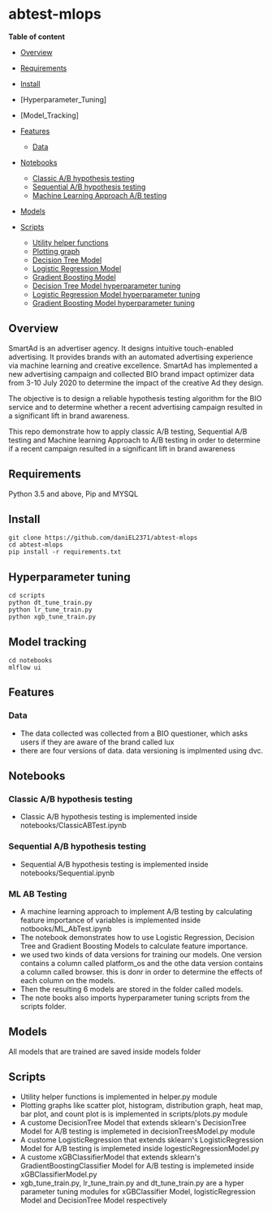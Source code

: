 # abtest-mlops

**Table of content**

- [Overview](##abstract)
- [Requirements](#setup)
- [Install](#install)
- [Hyperparameter_Tuning]
- [Model_Tracking]

- [Features](#features)
  - [Data](#data.csv)
- [Notebooks](#notebooks)

  - [Classic A/B hypothesis testing](notebooks/ClassicABTest.ipynb)
  - [Sequential A/B hypothesis testing](notebooks/Sequential.ipynb)
  - [Machine Learning Approach A/B testing](notebooks/ML_AbTest.ipynb)

- [Models](#Models)
- [Scripts](#scripts)
  - [Utility helper functions](scripts/helper.py)
  - [Plotting graph](scripts/plots.py)
  - [Decision Tree Model](scripts/decisionTreesModel.py)
  - [Logistic Regression Model](scripts/logesticRegressionModel.py)
  - [Gradient Boosting Model](scripts/xGBClassifierModel.py)
  - [Decision Tree Model hyperparameter tuning](scripts/dt_tune_train.py)
  - [Logistic Regression Model hyperparameter tuning](scripts/logesticRegressionModel.py)
  - [Gradient Boosting Model hyperparameter tuning](scripts/xbg_tune_train.py)

## Overview

SmartAd is an advertiser agency. It designs intuitive touch-enabled advertising. It provides brands with an automated advertising experience via machine learning and creative excellence. SmartAd has implemented a new advertising campaign and collected BIO brand impact optimizer data from 3-10 July 2020 to determine the impact of the creative Ad they design.

The objective is to design a reliable hypothesis testing algorithm for the BIO service and to determine whether a recent advertising campaign resulted in a significant lift in brand awareness.

This repo demonstrate how to apply classic A/B testing, Sequential A/B testing and Machine learning Approach to A/B testing in order to determine if a recent campaign resulted in a significant lift in brand awareness

## Requirements

Python 3.5 and above, Pip and MYSQL

## Install

```
git clone https://github.com/daniEL2371/abtest-mlops
cd abtest-mlops
pip install -r requirements.txt
```

## Hyperparameter tuning

```
cd scripts
python dt_tune_train.py
python lr_tune_train.py
python xgb_tune_train.py
```

## Model tracking

```
cd notebooks
mlflow ui
```

## Features

### Data

- The data collected was collected from a BIO questioner, which asks users if they are aware of the brand called lux
- there are four versions of data. data versioning is implmented using dvc.

## Notebooks

### Classic A/B hypothesis testing

- Classic A/B hypothesis testing is implemented inside notebooks/ClassicABTest.ipynb

### Sequential A/B hypothesis testing

- Sequential A/B hypothesis testing is implemented inside notebooks/Sequential.ipynb

### ML AB Testing

- A machine learning approach to implement A/B testing by calculating feature importance of variables is implemented inside notbooks/ML_AbTest.ipynb
- The notebook demonstrates how to use Logistic Regression, Decision Tree and Gradient Boosting Models to calculate feature importance.
- we used two kinds of data versions for training our models. One version contains a column called platform_os and the othe data version contains a column called browser. this is donr in order to determine the effects of each column on the models.
- Then the resulting 6 models are stored in the folder called models.
- The note books also imports hyperparameter tuning scripts from the scripts folder.

## Models

All models that are trained are saved inside models folder

## Scripts

- Utility helper functions is implemented in helper.py module
- Plotting graphs like scatter plot, histogram, distribution graph, heat map, bar plot, and count plot is is implemented in scripts/plots.py module
- A custome DecisionTree Model that extends sklearn's DecisionTree Model for A/B testing is implemeted in decisionTreesModel.py module
- A custome LogisticRegression that extends sklearn's LogisticRegression Model for A/B testing is implemeted inside logesticRegressionModel.py
- A custome xGBClassifierModel that extends sklearn's GradientBoostingClassifier Model for A/B testing is implemeted inside xGBClassifierModel.py
- xgb_tune_train.py, lr_tune_train.py and dt_tune_train.py are a hyper parameter tuning modules for xGBClassifier Model, logisticRegression Model and DecisionTree Model respectively
